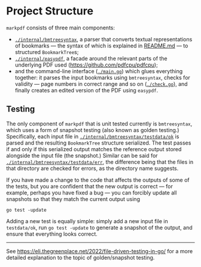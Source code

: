 # Project Structure

`markpdf` consists of three main components:

- [`./internal/bmtreesyntax`](./internal/bmtreesyntax), a parser that converts textual representations of bookmarks — the syntax of which is explained in [README.md](./README.md) — to structured `BookmarkTree`s;
- [`./internal/easypdf`](./internal/easypdf/), a facade around the relevant parts of the underlying PDF used (https://github.com/pdfcpu/pdfcpu);
- and the command-line interface ([`./main.go`](./main.go)) which glues everything together: it parses the input bookmarks using `bmtreesyntax`, checks for validity — page numbers in correct range and so on ([`./check.go`](./main.go)), and finally creates an edited version of the PDF using `easypdf`.

## Testing

The only component of `markpdf` that is unit tested currently is `bmtreesyntax`, which uses a form of snapshot testing (also known as golden testing.) Specifically, each input file in [`./internal/bmtreesyntax/testdata/ok`](./internal/bmtreesyntax/testdata/ok) is parsed and the resulting `BookmarkTree` structure serialized. The test passes if and only if this serialized output matches the reference output stored alongside the input file (the snapshot.) Similar can be said for [`./internal/bmtreesyntax/testdata/err`](./internal/bmtreesyntax/testdata/err), the difference being that the files in that directory are checked for errors, as the directory name suggests.

If you have made a change to the code that affects the outputs of some of the tests, but you are confident that the new output is correct — for example, perhaps you have fixed a bug — you can forcibly update all snapshots so that they match the current output using

```
go test -update
```

Adding a new test is equally simple: simply add a new input file in `testdata/ok`, run `go test -update` to generate a snapshot of the output, and ensure that everything looks correct.

---

See https://eli.thegreenplace.net/2022/file-driven-testing-in-go/ for a more detailed explanation to the topic of golden/snapshot testing.
